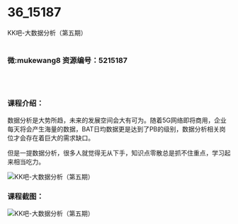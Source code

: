 # 36_15187
KK吧-大数据分析（第五期）
<br/></br>
<h3>微:mukewang8 资源编号：5215187</h3>
<br/></br>
<h3>课程介绍：</h3>
<p>数据分析是大势所趋，未来的发展空间会大有可为。随着5G网络即将商用，企业每天将会产生海量的数据，BAT日均数据更是达到了PB的级别，数据分析相关岗位才会存在着巨大的需求缺口。</p>
<p>但是一提数据分析，很多人就觉得无从下手，知识点零散总是抓不住重点，学习起来相当吃力。</p>
<p><img src="https://www.ko996.com/wp-content/uploads/img/2020/09/2-11-300x203.png" alt="KK吧-大数据分析（第五期）"></p>
<div class="info-desc">
<h3>课程截图：</h3>
<p><img src="https://www.ko996.com/wp-content/uploads/img/2020/09/1-12.png" alt="KK吧-大数据分析（第五期）"></p>


			
</div>
